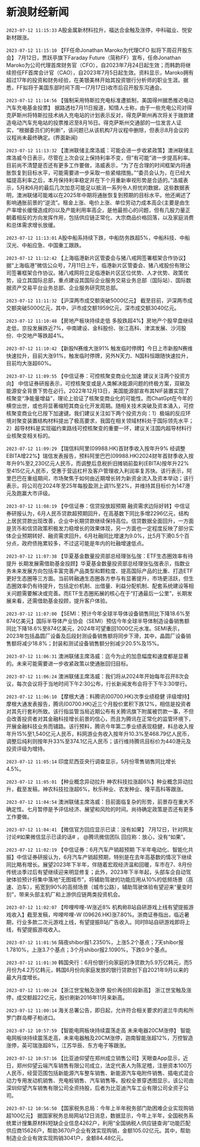 # 新浪财经新闻
`2023-07-12 11:15:33` A股金属新材料拉升，福达合金触及涨停，中科磁业、悦安新材跟涨。

`2023-07-12 11:15:10` 【FF任命Jonathan Maroko为代理CFO 拟将下周召开股东会】 7月12日，贾跃亭旗下Faraday Future（简称FF）宣布，任命Jonathan Maroko为公司代理首席财务官（CFO），自2023年7月24日起生效；而韩韵将继续担任FF首席会计官（CAO），自2023年7月5日起生效。资料显示，Maroko拥有超过17年的投资和财务经验，在美银美林开始其投资银行分析师的职业生涯。据悉，FF拟将于美国东部时间下周一(7月17日)收市后召开股东沟通会。

`2023-07-12 11:14:56` 【强制采用特斯拉充电标准遭抵制，美国得州据悉推迟电动汽车充电基金投票】 据路透社7月11日报道，知情人士称，由于一些充电公司对得克萨斯州将特斯拉技术纳入充电站的计划表示反对，得克萨斯州再次将关于拨款建造电动汽车充电站的投票推迟至8月16日。得克萨斯州交通部的一位发言人证实，“根据委员们的判断”，该问题已从该机构7月议程中删除，但表示8月会议的议程尚未最终确定。(界面新闻)

`2023-07-12 11:13:32` 【澳洲联储主席洛威：可能会进一步收紧政策】澳洲联储主席洛威今日表示，尽管在上次会议上保持利率不变，但“有可能”进一步提高利率。目前尚不清楚是否还有更多工作要做，洛威表示，“为了在合理的时间框架内将通胀恢复到目标水平，可能需要进一步采取一些紧缩措施。”“委员会认为，在已经大幅提高利率之后，本月保持利率稳定并在下个月重新审视形势是合适的。”洛威表示，5月和6月的最后几次加息可能足以抵消一系列令人担忧的数据，这些数据表明，澳洲联储可能难以在2025年中期将通胀恢复到预期的目标水平。他还阐述了影响通胀前景的“逆流”。租金上涨、电价上涨、单位劳动力成本高企(主要是由生产率增长缓慢造成的)以及产能利用率高企，是他最担心的问题，但有几股力量正朝着相反的方向发挥作用，包括供应链正常化、大宗商品价格回落，以及家庭消费和总体需求增长放缓。

`2023-07-12 11:13:01` A股中船系持续下跌，中船防务跌超5%，中船科技、中船汉光、中船应急、中国重工跟跌。

`2023-07-12 11:12:42` 【上海临港新片区管委会与猪八戒网签署框架合作协议】据“上海临港”微信公众号，7月11日上午，临港新片区管委会、猪八戒股份有限公司签署框架合作协议。猪八戒网将立足临港新片区区位优势、人才优势、政策优势，设立其国际总部，重点建设其国际企业服务交易业务总部（国际站）、国际数据资产交易平台业务总部、企业服务研究院总部。

`2023-07-12 11:11:32` 【沪深两市成交额突破5000亿元】 截至目前，沪深两市成交额突破5000亿元，其中，沪市成交额1959亿元，深市成交额3040亿元。

`2023-07-12 11:10:48` 【房地产板块持续走低 多股跌超4%】房地产个股早盘继续走低，京投发展跌近7%，中南建设、金科股份、张江高科、津滨发展、沙河股份、中交地产等跌超4%。

`2023-07-12 11:10:42` 【新股N赛维大涨91% 触发临时停牌】今日上市新股N赛维快速拉升，目前大涨91%，触发临时停牌，另外N天力、N国科恒跟随快速拉升，目前均大涨超60%。

`2023-07-12 11:09:55` 【中信证券：可控核聚变商业化加速 建议关注两个投资方向】 中信证券研报表示，可控核聚变或是人类解决能源问题的终极方案，双碳及能源安全背景下势在必行。2022年12月13日，美国能源部宣布其NIF装置实现了核聚变“净能量增益”，理论上验证了核聚变商业化的可能性。而ChatGpt在今年的横空出世，或也将显著缩短其商业化开发周期。随相关技术突破及资本涌入，可控核聚变商业化已按下加速键。我们建议关注如下两个投资方向：1）极端的反应环境对聚变装置结构材料提出了极高要求，我国在相关领域材料处于国际领先水平；2）超导材料是实现磁约束路线可控核聚变的重要一环，建议关注国内超导材料行业核聚变相关标的。

`2023-07-12 11:09:29` 【瑞信料阿里(09988.HK)首财季收入按年升9% 经调整EBITA增22%】瑞信发表报告，预料阿里巴巴(09988.HK)2024财年首财季收入按年升9%至2,230亿元人民币，而调整后息税折旧摊销前盈利(EBITA)按年升22%至415亿元人民币，受惠于营运杠杆及客户管理收入利润率复苏快。该行表示，阿里巴巴在重组期间，市场聚焦于如何由近期增长转为新资金流入及资本举动；该行表示，将公司在2024年至25年每股盈测上调1%至2%，并维持其目标价为147港元及跑赢大市评级。

`2023-07-12 11:08:19` 【中信证券：信贷投放超预期 融资需求边际好转】中信证券研报认为，6月人民币贷款超预期回升，在高基数下同比多增2296亿元，结构上居民贷款出现改善，企业中长期贷款继续保持高位。信贷数据全面回升，一方面是货币和信贷政策积极发力稳增长的效果体现，另一方面也一定程度反映了部分实体企业预期转好、融资需求回升。6月社融同比增速为9.0%，比5月下滑0.5个百分点，政府债拖累较多，不过这可能是年内的社融增速低点。

`2023-07-12 11:07:38` 【华夏基金数量投资部总经理张弘弢：ETF生态圈效率有待提升 长期发展需借助基金投顾】华夏基金数量投资部总经理张弘弢表示，指数业务未来发展方向包括丰富完善产品类型和颗粒度、提高国际产品的比重、打造ETF更好生态圈等三方面。当前转融通生态圈各方参与有显著提升，市场更活跃，但生态圈效率仍有待提升，包括定价机制、出借量、利益分配机制、配套系统建设等相关问题需要解决或完善。而ETF生态圈拓展的核心在于“打通最后一公里”，长期发展来看，还需借助基金投顾，提升客户体验。

`2023-07-12 11:07:00` 【SEMI：预计今年全球半导体设备销售同比下降18.6%至874亿美元】国际半导体产业协会（SEMI）预估今年全球半导体制造设备销售额同比下降18.6%至874亿美元，2024年可望重回1000亿元水准。SEMI表示，2023年包括晶圆厂设备及后段封测设备销售额将同步下滑，其中，晶圆厂设备销售额将减少18.8%；封装和测试设备销售额分别减少20.5%及15%。

`2023-07-12 11:06:31` 澳洲联储主席洛威：迄今为止的加息幅度和速度都是显著的。未来可能需要进一步收紧政策以使通胀回归目标。

`2023-07-12 11:06:24` 澳洲联储主席洛威：我们将从2024年开始每年召开8次会议，每次会议将于当地时间下午2:30公布，行长新闻发布会将于下午3:30举行。

`2023-07-12 11:06:10` 【摩根大通：料腾讯(00700.HK)次季业绩稳健 评级增持】摩根大通发表报告，腾讯(00700.HK)近三个月股价累积下跌12%，相信是投资者对其先行套利所致。该行指监管当局近期公布有关腾讯旗下附属被罚款一事，不但会改善投资者对其金融科技增长前景的信心，而且为腾讯在正常化的监管环境下，开展金融科技业务而铺路。该行预料，腾讯今年第二季业绩表现稳健，料总收入按年升15%至1,540亿元人民币，料网游业务收入按年升10.3%至468.79亿人民币，调整后纯利则按年升33%至374.1亿元人民币；该行维持腾讯目标价为440港元及投资评级为增持。

`2023-07-12 11:05:14` 印度尼西亚央行调查显示，5月份零售销售同比增长4.5%。

`2023-07-12 11:05:01` 【种业概念异动拉升 神农科技拉涨超6%】种业概念异动拉升，截至发稿，神农科技拉涨超6%，秋乐种业、农发种业、隆平高科等跟涨。

`2023-07-12 11:04:54` 澳洲联储主席洛威：目前面临复杂的形势，前景存在重大不确定性。七月暂停是予评估经济、展望和风险的时间。尚待确定政策是否还有更多工作要做。

`2023-07-12 11:04:41` 【微信官方回应显示已读：没有如果】 7月12日，针对网友讨论#如果微信显示已读的话# ， @腾讯微信团队 回应称：放心，没有“如果”。

`2023-07-12 11:02:19` 【中信证券：6月汽车产销超预期 下半年电动化、智能化共振】中信证券研报认为，6月汽车产销超预期，特别是在去年高基数的情况下继续同比略有增长。展望2023年下半年，伴随着宏观经济温和回暖，车市在7、8月份传统淡季过后有望继续迎来明显修复；此外，2023年下半年起，头部车企自动驾驶体验预计将集中落地“无图城市”，将辅助驾驶的功能应用从10%的低频场景（高速、泊车），拓宽到90%的高频场景（城市公路），辅助驾驶体验有望迎来“量变时刻”，带来头部主机厂和上游供应链两类投资机会。

`2023-07-12 11:02:07` 【哔哩哔哩-W涨近8% 机构称B站自研游戏上线有望提振游戏收入】截至发稿，哔哩哔哩-W (09626.HK)涨7.80%。浙商证券指出，临近暑期，行业多款二次元游戏上线，有望提振B站广告收入。同时B站自研游戏即将上线，有望提振游戏收入。

`2023-07-12 11:01:56` 隔夜shibor报1.2350%，上涨5.2个基点；7天shibor报1.7810%，上涨3.7个基点；3个月shibor报2.1090%，下跌0.9个基点。

`2023-07-12 11:01:30` 韩国央行：6月份银行向家庭的净贷款为5.9万亿韩元，而5月份为4.2万亿韩元，韩国6月份向家庭发放的银行贷款创下自2021年9月以来的最大月度增长。

`2023-07-12 11:00:24` 【浙江世宝触及涨停 股价再创阶段新高】 浙江世宝触及涨停，成交额超22亿元，股价刷新2016年11月来新高。

`2023-07-12 11:00:14` 海关总署公告，即日起，允许符合相关要求的波兰牛肉和所罗门群岛椰子粕进口。

`2023-07-12 10:57:59` 【智能电网板块持续震荡走高 未来电器20CM涨停】 智能电网板块持续震荡走高，未来电器触及20CM涨停，迦南智能涨超12%，万控智造涨停，英可瑞涨超8%，江苏华辰、东方电子等跟涨。

`2023-07-12 10:57:16` 【比亚迪仰望在郑州成立销售公司】天眼查App显示，近日，郑州仰望云端汽车销售有限公司成立，法定代表人为陈足稽，注册资本100万人民币，经营范围包括新能源汽车整车销售、新能源汽车电附件销售、插电式混合动力专用发动机销售、充电桩销售、汽车销售等。股权全景穿透图显示，该公司由深圳仰望汽车销售有限公司全资持股，后者为比亚迪汽车工业有限公司全资子公司。

`2023-07-12 10:56:50` 【国家税务总局：今年上半年税务部门助困难企业实现购销超100亿元】 据国家税务总局网站12日消息，数据显示，今年上半年，全国税务系统累计搜集原材料短缺企业信息4262户，利用“全国纳税人供应链查询”功能匹配供应商15626户，帮助3670户企业有效实现购销，金额105.02亿元。其中，帮助制造业企业有效实现购销3041户，金额84.48亿元。

